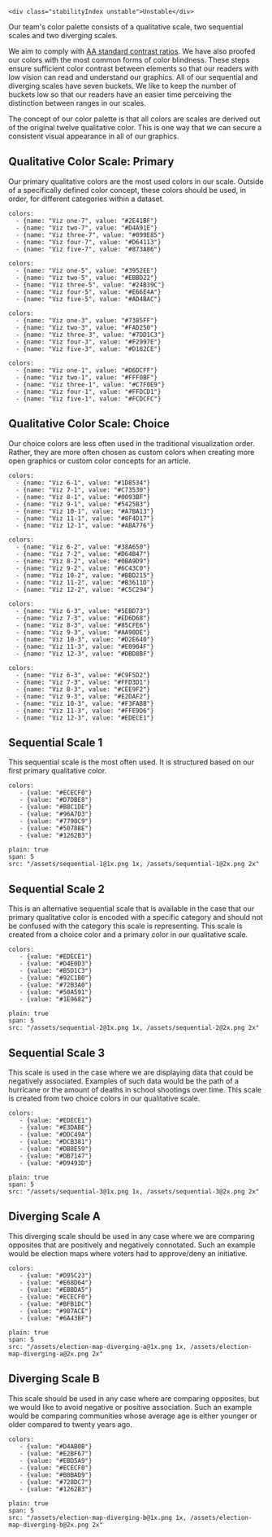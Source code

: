 ```html|span-1,no-source,plain
<div class="stabilityIndex unstable">Unstable</div>
```

Our team's color palette consists of a qualitative scale, two sequential scales and two diverging scales.

We aim to comply with [AA standard contrast ratios](https://www.w3.org/TR/WCAG/). We have also proofed our colors with the most common forms of color blindness. These steps ensure sufficient color contrast between elements so that our readers with low vision can read and understand our graphics.
All of our sequential and diverging scales have seven buckets. We like to keep the number of buckets low so that our readers have an easier time perceiving the distinction between ranges in our scales.

The concept of our color palette is that all colors are scales are derived out of the original twelve qualitative color. This is one way that we can secure a consistent visual appearance in all of our graphics.

## Qualitative Color Scale: Primary
Our primary qualitative colors are the most used colors in our scale. Outside of a specifically defined color concept, these colors should be used, in order, for different categories within a dataset.

```color-palette|span-1
colors:
  - {name: "Viz one-7", value: "#2E41BF"}
  - {name: "Viz two-7", value: "#D4A91E"}
  - {name: "Viz three-7", value: "#099E85"}
  - {name: "Viz four-7", value: "#D64113"}
  - {name: "Viz five-7", value: "#873A86"}
```
```color-palette|span-1
colors:
  - {name: "Viz one-5", value: "#3952EE"}
  - {name: "Viz two-5", value: "#EBBD22"}
  - {name: "Viz three-5", value: "#24B39C"}
  - {name: "Viz four-5", value: "#E66E4A"}
  - {name: "Viz five-5", value: "#AD4BAC"}
```
```color-palette|span-1
colors:
  - {name: "Viz one-3", value: "#7385FF"}
  - {name: "Viz two-3", value: "#FAD250"}
  - {name: "Viz three-3", value: "#7DD1C3"}
  - {name: "Viz four-3", value: "#F2997E"}
  - {name: "Viz five-3", value: "#D182CE"}
```
```color-palette|span-1
colors:
  - {name: "Viz one-1", value: "#D6DCFF"}
  - {name: "Viz two-1", value: "#FFF0BF"}
  - {name: "Viz three-1", value: "#C7F0E9"}
  - {name: "Viz four-1", value: "#FFDCD1"}
  - {name: "Viz five-1", value: "#FCDCFC"}
```


## Qualitative Color Scale: Choice
Our choice colors are less often used in the traditional visualization order. Rather, they are more often chosen as custom colors when creating more open graphics or custom color concepts for an article.

```color-palette|span-1
colors:
  - {name: "Viz 6-1", value: "#1D8534"}
  - {name: "Viz 7-1", value: "#C73530"}
  - {name: "Viz 8-1", value: "#0093BF"}
  - {name: "Viz 9-1", value: "#5425B3"}
  - {name: "Viz 10-1", value: "#A7BA13"}
  - {name: "Viz 11-1", value: "#8F4D17"}
  - {name: "Viz 12-1", value: "#ABA776"}
```
```color-palette|span-1
colors:
  - {name: "Viz 6-2", value: "#38A650"}
  - {name: "Viz 7-2", value: "#D64B47"}
  - {name: "Viz 8-2", value: "#0BA9D9"}
  - {name: "Viz 9-2", value: "#6C43C0"}
  - {name: "Viz 10-2", value: "#BBD215"}
  - {name: "Viz 11-2", value: "#B3611D"}
  - {name: "Viz 12-2", value: "#C5C294"}
```
```color-palette|span-1
colors:
  - {name: "Viz 6-3", value: "#5EBD73"}
  - {name: "Viz 7-3", value: "#ED6D68"}
  - {name: "Viz 8-3", value: "#85CFE6"}
  - {name: "Viz 9-3", value: "#AA90DE"}
  - {name: "Viz 10-3", value: "#D2E640"}
  - {name: "Viz 11-3", value: "#E0904F"}
  - {name: "Viz 12-3", value: "#DBD8BF"}
```
```color-palette|span-1
colors:
  - {name: "Viz 6-3", value: "#C9F5D2"}
  - {name: "Viz 7-3", value: "#FFD3D1"}
  - {name: "Viz 8-3", value: "#CEE9F2"}
  - {name: "Viz 9-3", value: "#E2DAF2"}
  - {name: "Viz 10-3", value: "#F3FABB"}
  - {name: "Viz 11-3", value: "#FFE9D6"}
  - {name: "Viz 12-3", value: "#EDECE1"}
```

## Sequential Scale 1
This sequential scale is the most often used. It is structured based on our first primary qualitative color.
```color-palette|horizontal
colors:
   - {value: "#ECECF0"}
   - {value: "#D7DBE8"}
   - {value: "#B8C1DE"}
   - {value: "#96A7D3"}
   - {value: "#7790C9"}
   - {value: "#5078BE"}
   - {value: "#1262B3"}
```
```image
plain: true
span: 5
src: "/assets/sequential-1@1x.png 1x, /assets/sequential-1@2x.png 2x"
```

## Sequential Scale 2
This is an alternative sequential scale that is available in the case that our primary qualitative color is encoded with a specific category and should not be confused with the category this scale is representing. This scale is created from a choice color and a primary color in our qualitative scale.
```color-palette|horizontal
colors:
   - {value: "#EDECE1"}
   - {value: "#D4E0D3"}
   - {value: "#B5D1C3"}
   - {value: "#92C1B0"}
   - {value: "#72B3A0"}
   - {value: "#50A591"}
   - {value: "#1E9682"}
```
```image
plain: true
span: 5
src: "/assets/sequential-2@1x.png 1x, /assets/sequential-2@2x.png 2x"
```

## Sequential Scale 3
This scale is used in the case where we are displaying data that could be negatively associated. Examples of such data would be the path of a hurricane or the amount of deaths in school shootings over time. This scale is created from two choice colors in our qualitative scale.
```color-palette|horizontal
colors:
   - {value: "#EDECE1"}
   - {value: "#E3DABE"}
   - {value: "#DDC49A"}
   - {value: "#DCB381"}
   - {value: "#DB8E59"}
   - {value: "#DB7147"}
   - {value: "#D9493D"}
```
```image
plain: true
span: 5
src: "/assets/sequential-3@1x.png 1x, /assets/sequential-3@2x.png 2x"
```

## Diverging Scale A
This diverging scale should be used in any case where we are comparing opposites that are positively and negatively connotated. Such an example would be election maps where voters had to approve/deny an initiative.
```color-palette|horizontal
colors:
   - {value: "#D95C23"}
   - {value: "#E68D64"}
   - {value: "#EBBDA5"}
   - {value: "#ECECF0"}
   - {value: "#BFB1DC"}
   - {value: "#987ACE"}
   - {value: "#6A43BF"}
```

```image
plain: true
span: 5
src: "/assets/election-map-diverging-a@1x.png 1x, /assets/election-map-diverging-a@2x.png 2x"
```

## Diverging Scale B
This scale should be used in any case where are comparing opposites, but we would like to avoid negative or positive association. Such an example would be comparing communities whose average age is either younger or older compared to twenty years ago.
```color-palette|horizontal
colors:
   - {value: "#D4AB0B"}
   - {value: "#E2BF67"}
   - {value: "#EBD5A9"}
   - {value: "#ECECF0"}
   - {value: "#B0BAD9"}
   - {value: "#728DC7"}
   - {value: "#1262B3"}
```

```image
plain: true
span: 5
src: "/assets/election-map-diverging-b@1x.png 1x, /assets/election-map-diverging-b@2x.png 2x"
```

